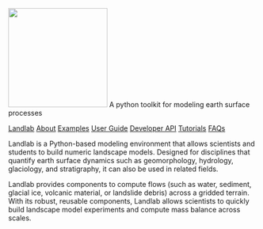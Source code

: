 
<img src="http://landlab.readthedocs.org/en/latest/#frequently-asked-questions" width="200px"/>
A python toolkit for modeling earth surface processes

[Landlab](http://landlab.github.io)
[About](http://landlab.readthedocs.org/en/latest/what_is_landlab.html)
[Examples](https://github.com/landlab/landlab/wiki/Examples)
[User Guide](http://landlab.readthedocs.org/en/latest/#user-guide)
[Developer API](http://landlab.readthedocs.org/en/latest/#developer-documentation)
[Tutorials](http://landlab.readthedocs.org/en/latest/#tutorials)
[FAQs](http://landlab.readthedocs.org/en/latest/#frequently-asked-questions)

Landlab is a Python-based modeling environment that allows scientists and students to build numeric landscape models. Designed for disciplines that quantify earth surface dynamics such as geomorphology, hydrology, glaciology, and stratigraphy, it can also be used in related fields.
    
Landlab provides components to compute flows (such as water, sediment, glacial ice, volcanic material, or landslide debris) across a gridded terrain. With its robust, reusable components, Landlab allows scientists to quickly build landscape model experiments and compute mass balance across scales.
